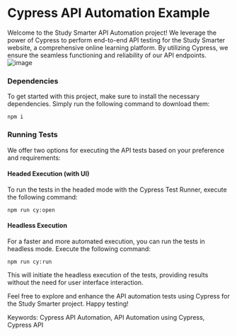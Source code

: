 # Cypress API Automation Example
Welcome to the Study Smarter API Automation project! We leverage the power of Cypress to perform end-to-end API testing for the Study Smarter website, a comprehensive online learning platform. By utilizing Cypress, we ensure the seamless functioning and reliability of our API endpoints.
![image](https://user-images.githubusercontent.com/69469435/185053025-69efd675-eb8d-4db2-b3a9-010effce512d.png)


### Dependencies
To get started with this project, make sure to install the necessary dependencies. Simply run the following command to download them:
```
npm i
```

### Running Tests
We offer two options for executing the API tests based on your preference and requirements:

#### Headed Execution (with UI)
To run the tests in the headed mode with the Cypress Test Runner, execute the following command:
```
npm run cy:open
```

#### Headless Execution
For a faster and more automated execution, you can run the tests in headless mode. Execute the following command:
```
npm run cy:run
```

This will initiate the headless execution of the tests, providing results without the need for user interface interaction.

Feel free to explore and enhance the API automation tests using Cypress for the Study Smarter project. Happy testing!

Keywords: Cypress API Automation, API Automation using Cypress, Cypress API
